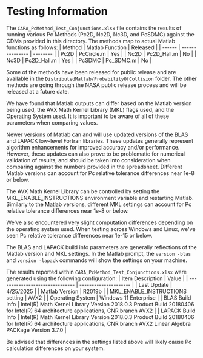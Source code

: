 # Testing Information
The `CARA_PcMethod_Test_Conjunctions.xlsx` file contains the results of running various Pc Methods (Pc2D, Nc2D, Nc3D, and PcSDMC) against the CDMs provided in this directory. The methods map to actual Matlab functions as follows:
| Method | Matlab Function | Released |
| ------ | --------------- | -------- |
| Pc2D   | PcCircle.m      | Yes      |
| Nc2D   | Pc2D_Hall.m     | No       |
| Nc3D   | Pc2D_Hall.m     | Yes      |
| PcSDMC | Pc_SDMC.m       | No       |

Some of the methods have been released for public release and are available in the `DistributedMatlab/ProbabilityOfCollision` folder. The other methods are going through the NASA public release process and will be released at a future date.

We have found that Matlab outputs can differ based on the Matlab version being used, the AVX Math Kernel Library (MKL) flags used, and the Operating System used. It is important to be aware of all of these parameters when comparing values.

Newer versions of Matlab can and will use updated versions of the BLAS and LAPACK low-level Fortran libraries. These updates generally represent algorithm enhancements for improved accuracy and/or performance. However, these updates can also prove to be problematic for numerical validation of results, and should be taken into consideration when comparing against the numbers provided in the spreadsheet. Different Matlab versions can account for Pc relative tolerance differences near 1e-8 or below.

The AVX Math Kernel Library can be controlled by setting the MKL_ENABLE_INSTRUCTIONS environment variable and restarting Matlab. Similarly to the Matlab versions, different MKL settings can account for Pc relative tolerance differences near 1e-8 or below.

We've also encountered very slight computation differences depending on the operating system used. When testing across Windows and Linux, we've seen Pc relative tolerance differences near 1e-15 or below.

The BLAS and LAPACK build info parameters are generally reflections of the Matlab version and MKL settings. In the Matlab prompt, the `version -blas` and `version -lapack` commands will show the settings on your machine.

The results reported within `CARA_PcMethod_Test_Conjunctions.xlsx` were generated using the following configuration:
| Item Description                | Value                 |
| ------------------------------- | --------------------- |
| Last Update                     | 4/25/2025             |
| Matlab Version                  | R2019b                |
| MKL_ENABLE_INSTRUCTIONS setting | AVX2                  |
| Operating System                | Windows 11 Enterprise |
| BLAS Build Info                 | Intel(R) Math Kernel Library Version 2018.0.3 Product Build 20180406 for Intel(R) 64 architecture applications, CNR branch AVX2 |
| LAPACK Build Info               | Intel(R) Math Kernel Library Version 2018.0.3 Product Build 20180406 for Intel(R) 64 architecture applications, CNR branch AVX2 Linear Algebra PACKage Version 3.7.0 |

Be advised that differences in the settings listed above will likely cause Pc calculation differences on your system.